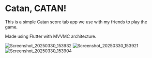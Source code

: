 # Catan, CATAN!

This is a simple Catan score tab app we use with my friends to play the game.

Made using Flutter with MVVMC architecture. 

![Screenshot_20250330_153932](https://github.com/user-attachments/assets/bc4cf3d6-cd7d-452a-ae45-3894cdcc1f41)
![Screenshot_20250330_153921](https://github.com/user-attachments/assets/192a030a-c2c0-4e58-acee-f71a5195a197)
![Screenshot_20250330_153904](https://github.com/user-attachments/assets/ebcbfb92-ebab-461a-8f06-6e2e7f21d976)
